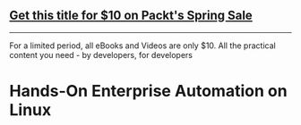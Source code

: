 ## [Get this title for $10 on Packt's Spring Sale](https://www.packt.com/B10521?utm_source=github&utm_medium=packt-github-repo&utm_campaign=spring_10_dollar_2022)
-----
For a limited period, all eBooks and Videos are only $10. All the practical content you need \- by developers, for developers

# Hands-On Enterprise Automation on Linux
